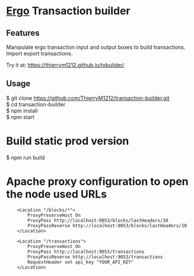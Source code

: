 # [Ergo](https://ergoplatform.org/) Transaction builder

## Features
Manipulate ergo transaction input and output boxes to build transactions.<br/>
Import export transactions.<br/>

Try it at: https://thierrym1212.github.io/txbuilder/

## Usage
$ git clone https://github.com/ThierryM1212/transaction-builder.git<br/>
$ cd transaction-builder<br/>
$ npm install<br/>
$ npm start<br/>

# Build static prod version
$ npm run build

# Apache proxy configuration to open the node used URLs
```
    <Location "/blocks/*">
        ProxyPreserveHost On
        ProxyPass http://localhost:9053/blocks/lastHeaders/10
        ProxyPassReverse http://localhost:9053/blocks/lastHeaders/10
    </Location>

    <Location "/transactions">
        ProxyPreserveHost On
        ProxyPass http://localhost:9053/transactions
        ProxyPassReverse http://localhost:9053/transactions
        RequestHeader set api_key "YOUR_API_KEY"
    </Location>

```

